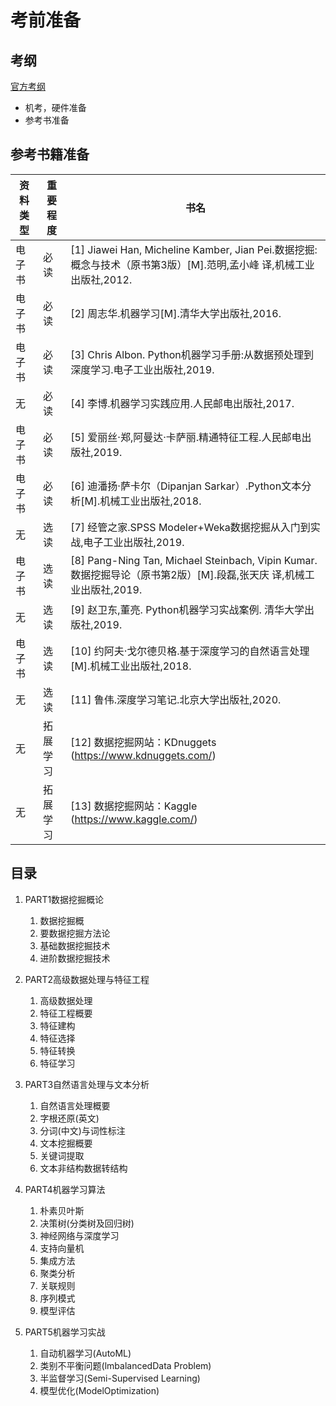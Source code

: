 # 考前准备


## 考纲
[官方考纲](https://www.cdaglobal.com/examoutline/level3.html)

- 机考，硬件准备
- 参考书准备

## 参考书籍准备

资料类型|重要程度|书名
--|--|--
电子书|必读|[1] Jiawei Han, Micheline Kamber, Jian Pei.数据挖掘:概念与技术（原书第3版）[M].范明,孟小峰 译,机械工业出版社,2012.
电子书|必读|[2] 周志华.机器学习[M].清华大学出版社,2016.
电子书|必读|[3] Chris Albon. Python机器学习手册:从数据预处理到深度学习.电子工业出版社,2019.
无|必读|[4] 李博.机器学习实践应用.人民邮电出版社,2017.
电子书|必读|[5] 爱丽丝·郑,阿曼达·卡萨丽.精通特征工程.人民邮电出版社,2019.
电子书|必读|[6] 迪潘扬·萨卡尔（Dipanjan Sarkar）.Python文本分析[M].机械工业出版社,2018.
无|选读|[7] 经管之家.SPSS Modeler+Weka数据挖掘从入门到实战,电子工业出版社,2019.
电子书|选读|[8] Pang-Ning Tan, Michael Steinbach, Vipin Kumar.数据挖掘导论（原书第2版）[M].段磊,张天庆 译,机械工业出版社,2019.
无|选读|[9] 赵卫东,董亮. Python机器学习实战案例. 清华大学出版社,2019.
电子书|选读|[10] 约阿夫·戈尔德贝格.基于深度学习的自然语言处理[M].机械工业出版社,2018.
无|选读|[11] 鲁伟.深度学习笔记.北京大学出版社,2020.
无|拓展学习|[12] 数据挖掘网站：KDnuggets (https://www.kdnuggets.com/)
无|拓展学习|[13] 数据挖掘网站：Kaggle (https://www.kaggle.com/)



## 目录

1. PART1数据挖掘概论

    1. 数据挖掘概
    1. 要数据挖掘方法论
    1. 基础数据挖掘技术
    1. 进阶数据挖掘技术

1. PART2高级数据处理与特征工程

    1. 高级数据处理
    2. 特征工程概要
    3. 特征建构
    4. 特征选择
    5. 特征转换
    6. 特征学习

1. PART3自然语言处理与文本分析

    1. 自然语言处理概要
    1. 字根还原(英文)
    1. 分词(中文)与词性标注
    1. 文本挖掘概要
    1. 关键词提取
    1. 文本非结构数据转结构

1. PART4机器学习算法

    1. 朴素贝叶斯
    1. 决策树(分类树及回归树)
    1. 神经网络与深度学习
    1. 支持向量机
    1. 集成方法
    1. 聚类分析
    1. 关联规则
    1. 序列模式
    1. 模型评估

1. PART5机器学习实战

    1. 自动机器学习(AutoML)
    1. 类别不平衡问题(lmbalancedData Problem)
    1. 半监督学习(Semi-Supervised Learning)
    1. 模型优化(ModelOptimization)









